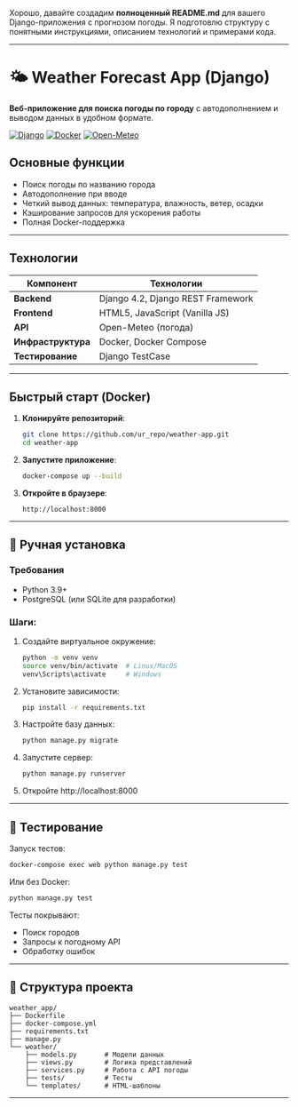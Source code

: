 Хорошо, давайте создадим **полноценный README.md** для вашего Django-приложения с прогнозом погоды. Я подготовлю структуру с понятными инструкциями, описанием технологий и примерами кода.

---

# 🌤️ Weather Forecast App (Django)

**Веб-приложение для поиска погоды по городу** с автодополнением и выводом данных в удобном формате.

[![Django](https://img.shields.io/badge/Django-4.2-brightgreen)](https://www.djangoproject.com/)
[![Docker](https://img.shields.io/badge/Docker-✓-blue)](https://www.docker.com/)
[![Open-Meteo](https://img.shields.io/badge/API-Open_Meteo-orange)](https://open-meteo.com/)

## Основные функции
- Поиск погоды по названию города
- Автодополнение при вводе
- Четкий вывод данных: температура, влажность, ветер, осадки
- Кэширование запросов для ускорения работы
- Полная Docker-поддержка

---

##  Технологии
| Компонент       | Технологии                          |
|-----------------|-------------------------------------|
| **Backend**     | Django 4.2, Django REST Framework   |
| **Frontend**    | HTML5, JavaScript (Vanilla JS)|
| **API**         | Open-Meteo (погода)|
| **Инфраструктура** | Docker, Docker Compose |
| **Тестирование** |  Django TestCase            |

---

##  Быстрый старт (Docker)

1. **Клонируйте репозиторий**:
   ```bash
   git clone https://github.com/ur_repo/weather-app.git
   cd weather-app
   ```

2. **Запустите приложение**:
   ```bash
   docker-compose up --build
   ```

3. **Откройте в браузере**:
   ```
   http://localhost:8000
   ```

---

## 🔧 Ручная установка

### Требования
- Python 3.9+
- PostgreSQL (или SQLite для разработки)

### Шаги:
1. Создайте виртуальное окружение:
   ```bash
   python -m venv venv
   source venv/bin/activate  # Linux/MacOS
   venv\Scripts\activate     # Windows
   ```

2. Установите зависимости:
   ```bash
   pip install -r requirements.txt
   ```

3. Настройте базу данных:
   ```bash
   python manage.py migrate
   ```

4. Запустите сервер:
   ```bash
   python manage.py runserver
   ```

5. Откройте http://localhost:8000

---

## 🧪 Тестирование
Запуск тестов:
```bash
docker-compose exec web python manage.py test
```
Или без Docker:
```bash
python manage.py test
```

Тесты покрывают:
- Поиск городов
- Запросы к погодному API
- Обработку ошибок

---

## 📂 Структура проекта
```
weather_app/
├── Dockerfile
├── docker-compose.yml
├── requirements.txt
├── manage.py
└── weather/
    ├── models.py       # Модели данных
    ├── views.py        # Логика представлений
    ├── services.py     # Работа с API погоды
    ├── tests/          # Тесты
    └── templates/      # HTML-шаблоны
```

---
